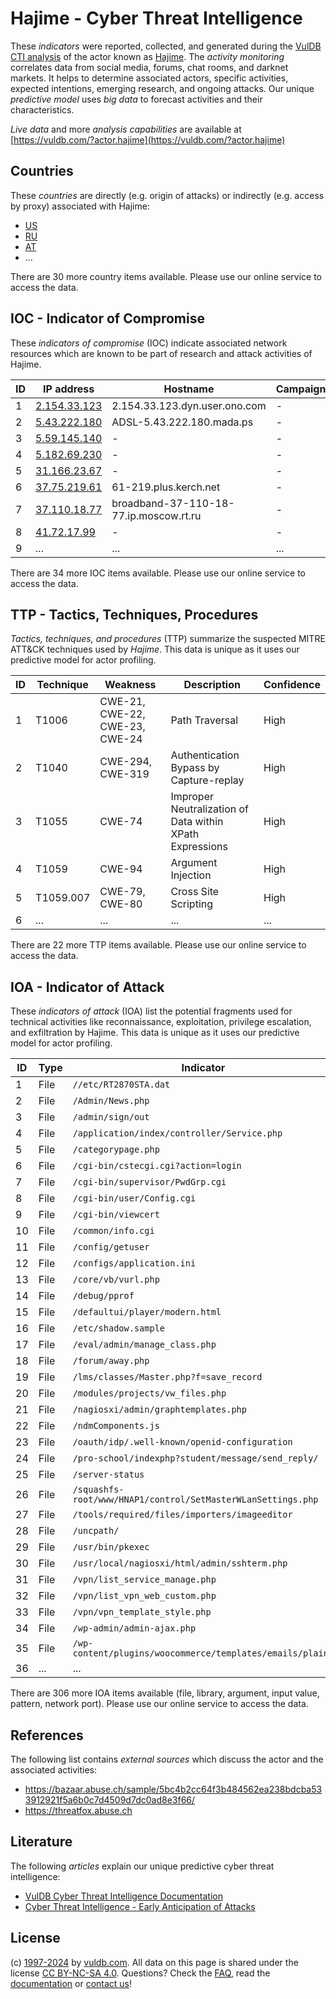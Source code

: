 # Hajime - Cyber Threat Intelligence

These _indicators_ were reported, collected, and generated during the [VulDB CTI analysis](https://vuldb.com/?kb.cti) of the actor known as [Hajime](https://vuldb.com/?actor.hajime). The _activity monitoring_ correlates data from social media, forums, chat rooms, and darknet markets. It helps to determine associated actors, specific activities, expected intentions, emerging research, and ongoing attacks. Our unique _predictive model_ uses _big data_ to forecast activities and their characteristics.

_Live data_ and more _analysis capabilities_ are available at [https://vuldb.com/?actor.hajime](https://vuldb.com/?actor.hajime)

## Countries

These _countries_ are directly (e.g. origin of attacks) or indirectly (e.g. access by proxy) associated with Hajime:

* [US](https://vuldb.com/?country.us)
* [RU](https://vuldb.com/?country.ru)
* [AT](https://vuldb.com/?country.at)
* ...

There are 30 more country items available. Please use our online service to access the data.

## IOC - Indicator of Compromise

These _indicators of compromise_ (IOC) indicate associated network resources which are known to be part of research and attack activities of Hajime.

ID | IP address | Hostname | Campaign | Confidence
-- | ---------- | -------- | -------- | ----------
1 | [2.154.33.123](https://vuldb.com/?ip.2.154.33.123) | 2.154.33.123.dyn.user.ono.com | - | High
2 | [5.43.222.180](https://vuldb.com/?ip.5.43.222.180) | ADSL-5.43.222.180.mada.ps | - | High
3 | [5.59.145.140](https://vuldb.com/?ip.5.59.145.140) | - | - | High
4 | [5.182.69.230](https://vuldb.com/?ip.5.182.69.230) | - | - | High
5 | [31.166.23.67](https://vuldb.com/?ip.31.166.23.67) | - | - | High
6 | [37.75.219.61](https://vuldb.com/?ip.37.75.219.61) | 61-219.plus.kerch.net | - | High
7 | [37.110.18.77](https://vuldb.com/?ip.37.110.18.77) | broadband-37-110-18-77.ip.moscow.rt.ru | - | High
8 | [41.72.17.99](https://vuldb.com/?ip.41.72.17.99) | - | - | High
9 | ... | ... | ... | ...

There are 34 more IOC items available. Please use our online service to access the data.

## TTP - Tactics, Techniques, Procedures

_Tactics, techniques, and procedures_ (TTP) summarize the suspected MITRE ATT&CK techniques used by _Hajime_. This data is unique as it uses our predictive model for actor profiling.

ID | Technique | Weakness | Description | Confidence
-- | --------- | -------- | ----------- | ----------
1 | T1006 | CWE-21, CWE-22, CWE-23, CWE-24 | Path Traversal | High
2 | T1040 | CWE-294, CWE-319 | Authentication Bypass by Capture-replay | High
3 | T1055 | CWE-74 | Improper Neutralization of Data within XPath Expressions | High
4 | T1059 | CWE-94 | Argument Injection | High
5 | T1059.007 | CWE-79, CWE-80 | Cross Site Scripting | High
6 | ... | ... | ... | ...

There are 22 more TTP items available. Please use our online service to access the data.

## IOA - Indicator of Attack

These _indicators of attack_ (IOA) list the potential fragments used for technical activities like reconnaissance, exploitation, privilege escalation, and exfiltration by Hajime. This data is unique as it uses our predictive model for actor profiling.

ID | Type | Indicator | Confidence
-- | ---- | --------- | ----------
1 | File | `//etc/RT2870STA.dat` | High
2 | File | `/Admin/News.php` | High
3 | File | `/admin/sign/out` | High
4 | File | `/application/index/controller/Service.php` | High
5 | File | `/categorypage.php` | High
6 | File | `/cgi-bin/cstecgi.cgi?action=login` | High
7 | File | `/cgi-bin/supervisor/PwdGrp.cgi` | High
8 | File | `/cgi-bin/user/Config.cgi` | High
9 | File | `/cgi-bin/viewcert` | High
10 | File | `/common/info.cgi` | High
11 | File | `/config/getuser` | High
12 | File | `/configs/application.ini` | High
13 | File | `/core/vb/vurl.php` | High
14 | File | `/debug/pprof` | Medium
15 | File | `/defaultui/player/modern.html` | High
16 | File | `/etc/shadow.sample` | High
17 | File | `/eval/admin/manage_class.php` | High
18 | File | `/forum/away.php` | High
19 | File | `/lms/classes/Master.php?f=save_record` | High
20 | File | `/modules/projects/vw_files.php` | High
21 | File | `/nagiosxi/admin/graphtemplates.php` | High
22 | File | `/ndmComponents.js` | High
23 | File | `/oauth/idp/.well-known/openid-configuration` | High
24 | File | `/pro-school/indexphp?student/message/send_reply/` | High
25 | File | `/server-status` | High
26 | File | `/squashfs-root/www/HNAP1/control/SetMasterWLanSettings.php` | High
27 | File | `/tools/required/files/importers/imageeditor` | High
28 | File | `/uncpath/` | Medium
29 | File | `/usr/bin/pkexec` | High
30 | File | `/usr/local/nagiosxi/html/admin/sshterm.php` | High
31 | File | `/vpn/list_service_manage.php` | High
32 | File | `/vpn/list_vpn_web_custom.php` | High
33 | File | `/vpn/vpn_template_style.php` | High
34 | File | `/wp-admin/admin-ajax.php` | High
35 | File | `/wp-content/plugins/woocommerce/templates/emails/plain/` | High
36 | ... | ... | ...

There are 306 more IOA items available (file, library, argument, input value, pattern, network port). Please use our online service to access the data.

## References

The following list contains _external sources_ which discuss the actor and the associated activities:

* https://bazaar.abuse.ch/sample/5bc4b2cc64f3b484562ea238bdcba533912921f5a6b0c7d4509d7dc0ad8e3f66/
* https://threatfox.abuse.ch

## Literature

The following _articles_ explain our unique predictive cyber threat intelligence:

* [VulDB Cyber Threat Intelligence Documentation](https://vuldb.com/?kb.cti)
* [Cyber Threat Intelligence - Early Anticipation of Attacks](https://www.scip.ch/en/?labs.20201022)

## License

(c) [1997-2024](https://vuldb.com/?kb.changelog) by [vuldb.com](https://vuldb.com/?kb.about). All data on this page is shared under the license [CC BY-NC-SA 4.0](https://creativecommons.org/licenses/by-nc-sa/4.0/). Questions? Check the [FAQ](https://vuldb.com/?kb.faq), read the [documentation](https://vuldb.com/?kb) or [contact us](https://vuldb.com/?contact)!
